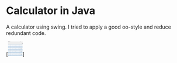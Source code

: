 # Calculator in Java

A calculator using swing. I tried to apply a good oo-style and reduce redundant code.

[<img alt="calculator in java" width="40px" src="j-calc.png" />]
